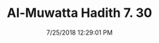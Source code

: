 ---
title        : "Al-Muwatta Hadith 7. 30"
date         : 7/25/2018 12:29:01 PM
draft        : false
type         : "hadith"
layout       : "hadith"
BookCode     : "AMH"
VolumeNumber : "7"
HadithNumber : "30"
categories  :  ["Prayer, Tahajjud - The Two Rakas of Fajr"]
---